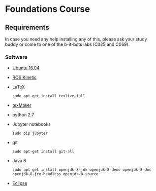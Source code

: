# Foundations Course

## Requirements
In case you need any help installing any of this, please ask your study buddy or come to one of the b-it-bots labs (C025 and C069).

### Software
*   [Ubuntu 16.04](https://www.ubuntu.com/download/desktop)
*   [ROS Kinetic](http://wiki.ros.org/kinetic/Installation/Ubuntu)
*   LaTeX

    ```
    sudo apt-get install texlive-full

    ```

*   [texMaker](http://www.xm1math.net/texmaker/index.html)

*   python 2.7

*   Jupyter notebooks

    ```
    sudo pip jupyter
    ```

* git

    ```
    sudo apt-get install git-all
    ```

* Java 8
    ```
    sudo apt-get install openjdk-8-jdk openjdk-8-demo openjdk-8-doc openjdk-8-jre-headless openjdk-8-source
    ```

*   [Eclipse](https://www.eclipse.org/)
